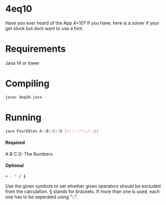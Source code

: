 # 4eq10
Have you ever heard of the App 4=10? If you have, here is a solver if your get stuck but dont want to use a hint.

# Requirements
Java 14 or lower

# Compiling 

```sh
javac 4eq10.java
```

# Running

```sh
java FourEQten A::B::C::D [+::-::*::/::§]
```

#### Required

A B C D: The Numbers

#### Optional

```sh
+ - * / §
```

Use the given symbols to set whether given operators should be excluded from the calculation.
§ stands for brackets. If more than one is used, each one has to be seperated using "::".
